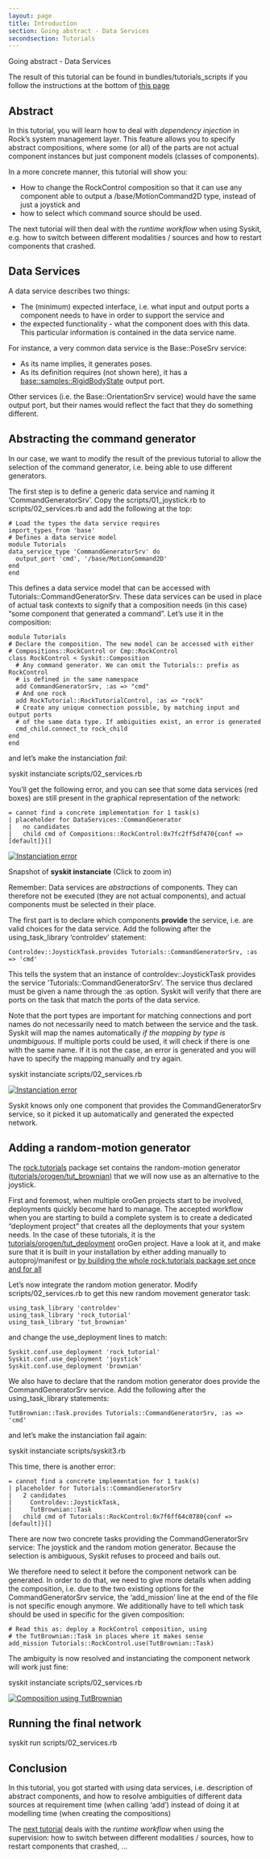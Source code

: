 ```yaml
---
layout: page
title: Introduction
section: Going abstract - Data Services
secondsection: Tutorials
---
```



<div class="content2">
<div class="content2-pagetitle">Going abstract - Data Services</div>
<div class="content2-container line-box">
<div class="content2-container-1col">



<p class="note">The result of this tutorial can be found in bundles/tutorials_scripts if you
follow the instructions at the bottom of <a href="../tutorials/index.html">this page</a></p>

<h2 id="abstract">Abstract</h2>
<p>In this tutorial, you will learn how to deal with <em>dependency injection</em> in Rock&rsquo;s
system management layer. This feature allows you to specify
abstract compositions, where some (or all) of the parts are not actual
component instances but just component models (classes of components).</p>

<p>In a more concrete manner, this tutorial will show you:</p>

<ul>
<li>How to change the RockControl composition so that it can use any component
able to output a /base/MotionCommand2D type, instead of just a joystick and</li>
<li>how to select which command source should be used.</li>
</ul>

<p>The next tutorial will then deal with the <em>runtime workflow</em> when using
Syskit, e.g. how to switch between different modalities / sources and how to
restart components that crashed.</p>

<h2 id="data-services">Data Services</h2>
<p>A data service describes two things:</p>

<ul>
<li>The (minimum) expected interface, i.e. what input and output ports a component needs to have in order to support the service and</li>
<li>the expected functionality - what the component does with this data. This particular information is contained in the data service name.</li>
</ul>

<p>For instance, a very common data service is the Base::PoseSrv service:</p>

<ul>
<li>As its name implies, it generates poses.</li>
<li>As its definition requires (not shown here), it has a
<a href="../base_types.html">base::samples::RigidBodyState</a> output port.</li>
</ul>

<p>Other services (i.e. the Base::OrientationSrv service) would have the same output port,
but their names would reflect the fact that they do something different.</p>

<h2 id="abstracting-the-command-generator">Abstracting the command generator</h2>
<p>In our case, we want to modify the result of the previous tutorial to allow the
selection of the command generator, i.e. being able to use different generators.</p>

<p>The first step is to define a generic data service and naming it &lsquo;CommandGeneratorSrv&rsquo;. Copy the
scripts/01_joystick.rb to scripts/02_services.rb and add the following at the top:</p>

<pre><code class="language-ruby"># Load the types the data service requires
import_types_from 'base'
# Defines a data service model
module Tutorials
data_service_type 'CommandGeneratorSrv' do
  output_port 'cmd', '/base/MotionCommand2D'
end
end
</code></pre>
<p>This defines a data service model that can be accessed with
Tutorials::CommandGeneratorSrv. These data services can be used in place of
actual task contexts to signify that a composition needs (in this case) &ldquo;some
component that generated a command&rdquo;. Let&rsquo;s use it in the composition:</p>

<pre><code class="language-ruby">module Tutorials
# Declare the composition. The new model can be accessed with either
# Compositions::RockControl or Cmp::RockControl
class RockControl &lt; Syskit::Composition
  # Any command generator. We can omit the Tutorials:: prefix as RockControl
  # is defined in the same namespace
  add CommandGeneratorSrv, :as =&gt; "cmd"
  # And one rock
  add RockTutorial::RockTutorialControl, :as =&gt; "rock"
  # Create any unique connection possible, by matching input and output ports
  # of the same data type. If ambiguities exist, an error is generated
  cmd_child.connect_to rock_child
end
end
</code></pre>

<p>and let&rsquo;s make the instanciation <em>fail</em>:</p>

<p class="cmdline">syskit instanciate scripts/02_services.rb</p>

<p>You&rsquo;ll get the following error, and you can see that some data services (red
boxes) are still present in the graphical representation of the network:</p>

<pre><code>= cannot find a concrete implementation for 1 task(s)
| placeholder for DataServices::CommandGenerator
|   no candidates
|   child cmd of Compositions::RockControl:0x7fc2ff5df470{conf =&gt; [default]}[]
</code></pre>

<p><a href="300_instanciate_error_output.png"><img src="300_instanciate_error_output_thumb.png" alt="Instanciation error" /></a></p>

<p class="caption">Snapshot of <strong>syskit instanciate</strong> (Click to zoom in)</p>

<p>Remember: Data services are <em>abstractions</em> of components. They can therefore not
be executed (they are not actual components), and actual components must be
selected in their place.</p>

<p>The first part is to declare which components <strong>provide</strong> the service,
i.e. are valid choices for the data service. Add the following after the
using_task_library &lsquo;controldev&rsquo; statement:</p>

<pre><code class="language-ruby">Controldev::JoystickTask.provides Tutorials::CommandGeneratorSrv, :as =&gt; 'cmd'
</code></pre>

<p>This tells the system that an instance of controldev::JoystickTask
provides the service &lsquo;Tutorials::CommandGeneratorSrv&rsquo;. The service thus declared
must be given a name through the :as option. Syskit will verify that there are
ports on the task that match the ports of the data service.</p>

<p class="note">Note that the port types are important for matching connections and port names do
not necessarily need to match between the service and the task. Syskit will map
the names automatically <em>if the mapping by type is unambiguous</em>. If multiple
ports could be used, it will check if there is one with the same name. If it is
not the case, an error is generated and you will have to specify the mapping
manually and try again.</p>

<p class="cmdline">syskit instanciate scripts/02_services.rb</p>

<p><a href="300_instanciate_output.png"><img src="300_instanciate_output_thumb.png" alt="Instanciation error" /></a></p>

<p>Syskit knows only one component that provides the CommandGeneratorSrv service,
so it picked it up automatically and generated the expected network.</p>

<h2 id="adding-a-random-motion-generator">Adding a random-motion generator</h2>
<p>The <a href="https://gitorious.org/rock-tutorials">rock.tutorials</a> package set contains
the random-motion generator
(<a href="https://gitorious.org/rock-tutorials/orogen-tut_brownian">tutorials/orogen/tut_brownian</a>) that
we will now use as an alternative to the joystick.</p>

<p>First and foremost, when multiple oroGen projects start to be involved,
deployments quickly become hard to manage. The accepted workflow when you are
starting to build a complete system is to create a dedicated &ldquo;deployment
project&rdquo; that creates all the deployments that your system needs. In the case of
these tutorials, it is the <a href="https://gitorious.org/rock-tutorials/orogen-tut_deployment">tutorials/orogen/tut_deployment</a> oroGen project. Have
a look at it, and make sure that it is built in your installation by either
adding manually to autoproj/manifest or <a href="../tutorials/index.html#installing">by building the whole rock.tutorials
package set once and for all</a></p>

<p>Let&rsquo;s now integrate the random motion generator. Modify scripts/02_services.rb
to get this new random movement generator task:</p>

<pre><code class="language-ruby">using_task_library 'controldev'
using_task_library 'rock_tutorial'
using_task_library 'tut_brownian'
</code></pre>

<p>and change the use_deployment lines to match:</p>

<pre><code class="language-ruby">Syskit.conf.use_deployment 'rock_tutorial'
Syskit.conf.use_deployment 'joystick'
Syskit.conf.use_deployment 'brownian'
</code></pre>

<p>We also have to declare that the random motion generator does provide the
CommandGeneratorSrv service. Add the following after the using_task_library
statements:</p>

<pre><code class="language-ruby">TutBrownian::Task.provides Tutorials::CommandGeneratorSrv, :as =&gt; 'cmd'
</code></pre>

<p>and let&rsquo;s make the instanciation fail again:</p>

<p class="cmdline">syskit instanciate scripts/syskit3.rb</p>

<p>This time, there is another error:</p>

<pre><code class="language-text">= cannot find a concrete implementation for 1 task(s)
| placeholder for Tutorials::CommandGeneratorSrv
|   2 candidates
|     Controldev::JoystickTask,
|     TutBrownian::Task
|   child cmd of Tutorials::RockControl:0x7f6ff64c0780{conf =&gt; [default]}[]
</code></pre>

<p>There are now two concrete tasks providing the
CommandGeneratorSrv service: The joystick and the random motion generator. Because
the selection is ambiguous, Syskit refuses to proceed and
bails out.</p>

<p>We therefore need to select it before the component network can be generated. In
order to do that, we need to give more details when adding the composition, i.e.
due to the two existing options for the CommandGeneratorSrv service, the
&lsquo;add_mission&rsquo; line at the end of the file is not specific enough anymore. We
additionally have to tell which task should be used in specific for the given
composition: </p>

<pre><code class="language-ruby"># Read this as: deploy a RockControl composition, using
# the TutBrownian::Task in places where it makes sense
add_mission Tutorials::RockControl.use(TutBrownian::Task)
</code></pre>

<p>The ambiguity is now resolved and instanciating the component network will work just fine:</p>

<p class="cmdline">syskit instanciate scripts/02_services.rb</p>

<p><a href="300_instanciate_brownian.png"><img src="300_instanciate_brownian_thumb.png" alt="Composition using TutBrownian" /></a></p>

<h2 id="running-the-final-network">Running the final network</h2>

<p class="cmdline">syskit run scripts/02_services.rb</p>

<h2 id="conclusion">Conclusion</h2>
<p>In this tutorial, you got started with using data services, i.e. description of
abstract components, and how to resolve ambiguities of different data sources at
requirement time (when calling &lsquo;add&rsquo;) instead of doing it at modelling time
(when creating the compositions)</p>

<p>The <a href="400_runtime_workflow.html">next tutorial</a> deals with the <em>runtime workflow</em> when using the
supervision: how to switch between different modalities / sources, how to
restart components that crashed, &hellip;</p>



</div>
</div>
</div>
